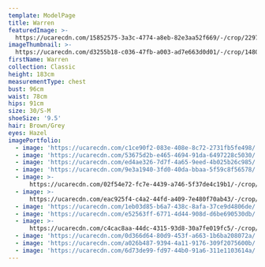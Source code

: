 ```yaml
---
template: ModelPage
title: Warren
featuredImage: >-
  https://ucarecdn.com/15852575-3a3c-4774-a8eb-82e3aa52f669/-/crop/2297x1029/0,60/-/preview/
imageThumbnail: >-
  https://ucarecdn.com/d3255b18-c036-47fb-a003-ad7e663d0d01/-/crop/1480x2162/0,0/-/preview/
firstName: Warren
collection: Classic
height: 183cm
measurementType: chest
bust: 96cm
waist: 78cm
hips: 91cm
size: 30/S-M
shoeSize: '9.5'
hair: Brown/Grey
eyes: Hazel
imagePortfolio:
  - image: 'https://ucarecdn.com/c1ce90f2-083e-408e-8c72-2731fb5fe498/'
  - image: 'https://ucarecdn.com/53675d2b-e465-4694-91da-6497228c5030/'
  - image: 'https://ucarecdn.com/ed4ae326-7d7f-4a65-9eed-4b025b26c985/'
  - image: 'https://ucarecdn.com/9e3a1940-3fd0-40da-bbaa-5f59c8f56578/'
  - image: >-
      https://ucarecdn.com/02f54e72-fc7e-4439-a746-5f37de4c19b1/-/crop/1946x1504/503,128/-/preview/
  - image: >-
      https://ucarecdn.com/eac925f4-c4a2-44fd-a409-7e480f70ab43/-/crop/1367x1963/0,85/-/preview/
  - image: 'https://ucarecdn.com/1eb03d85-b6a7-438c-8afa-37ce9d4806de/'
  - image: 'https://ucarecdn.com/e52563ff-6771-4d44-908d-d6be690530db/'
  - image: >-
      https://ucarecdn.com/c4cac8aa-44dc-4315-93d8-30a7fe019fc5/-/crop/1284x1205/0,79/-/preview/
  - image: 'https://ucarecdn.com/0d366d64-80d9-453f-a663-1b6ba208072a/'
  - image: 'https://ucarecdn.com/a026b487-9394-4a11-9176-309f2075600b/'
  - image: 'https://ucarecdn.com/6d73de99-fd97-44b0-91a6-311e1103614a/'
---
```


